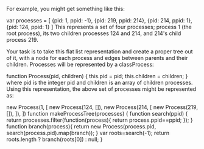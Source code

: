 For example, you might get something like this:

var processes = [
  {pid: 1, ppid: -1},
  {pid: 219, ppid: 214},
  {pid: 214, ppid: 1},
  {pid: 124, ppid: 1}
]
This represents a set of four processes; process 1 (the root process), its two children processes 124 and 214, and 214's child process 219.

Your task is to take this flat list representation and create a proper tree out of it, with a node for each process and edges between parents and their children. Processes will be represented by a classProcess:

function Process(pid, children) {
  this.pid = pid;
  this.children = children;
}
where pid is the integer pid and children is an array of children processes. Using this representation, the above set of processes might be represented as:

new Process(1, [
  new Process(124, []),
  new Process(214, [
    new Process(219, []),
  ]),
])
function makeProcessTree(processes) { function search(ppid) { return processes.filter(function(process){ return process.ppid==ppid; }); } function branch(process){ return new Process(process.pid, search(process.pid).map(branch)); } var roots=search(-1); return roots.length ? branch(roots[0]) : null; }